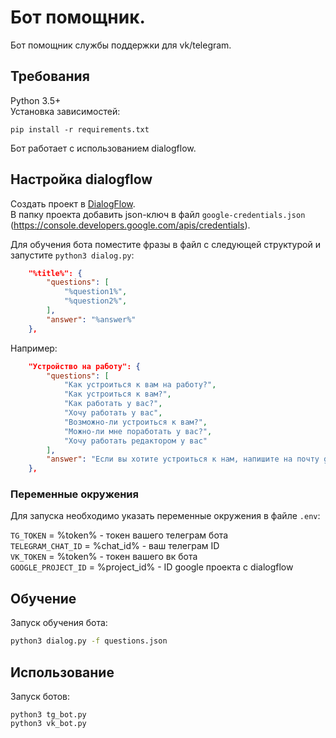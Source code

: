 # Бот помощник.
Бот помощник службы поддержки для vk/telegram.

## Требования
Python 3.5+ <br>
Установка зависимостей:  
```
pip install -r requirements.txt

```
Бот работает с использованием dialogflow.
## Настройка dialogflow

Создать проект в [DialogFlow](https://cloud.google.com/dialogflow/docs/quick/setup).<br>
В папку проекта добавить json-ключ в файл `google-credentials.json` (https://console.developers.google.com/apis/credentials).

Для обучения бота поместите фразы в файл с следующей структурой и запустите `python3 dialog.py`:
```json
    "%title%": {
        "questions": [
            "%question1%",
            "%question2%",
        ],
        "answer": "%answer%"
    },
```
Например:
```json
    "Устройство на работу": {
        "questions": [
            "Как устроиться к вам на работу?",
            "Как устроиться к вам?",
            "Как работать у вас?",
            "Хочу работать у вас",
            "Возможно-ли устроиться к вам?",
            "Можно-ли мне поработать у вас?",
            "Хочу работать редактором у вас"
        ],
        "answer": "Если вы хотите устроиться к нам, напишите на почту game-of-verbs@gmail.com мини-эссе о себе и прикрепите ваше портфолио."
    },
```
### Переменные окружения
Для запуска необходимо указать переменные окружения в файле `.env`:

`TG_TOKEN` = %token% - токен вашего телеграм бота <br>
`TELEGRAM_CHAT_ID` = %chat_id% - ваш телеграм ID <br>
`VK_TOKEN` = %token% - токен вашего вк бота <br>
`GOOGLE_PROJECT_ID` = %project_id% - ID google проекта с dialogflow <br>

## Обучение 
Запуск обучения бота:
```bash
python3 dialog.py -f questions.json
```
## Использование
Запуск ботов:
```
python3 tg_bot.py
python3 vk_bot.py
```

